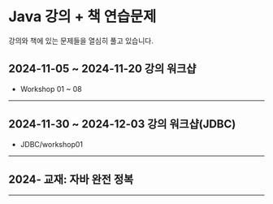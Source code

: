 # Java 강의 + 책 연습문제

강의와 책에 있는 문제들을 열심히 풀고 있습니다.

## 2024-11-05 ~ 2024-11-20 강의 워크샵
- Workshop 01 ~ 08
---

## 2024-11-30 ~ 2024-12-03 강의 워크샵(JDBC)
- JDBC/workshop01

---
## 2024- 교재: 자바 완전 정복

---
